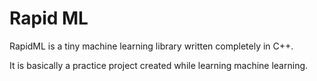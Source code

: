 # Rapid ML

RapidML is a tiny machine learning library written completely in C++.

It is basically a practice project created while learning machine learning.